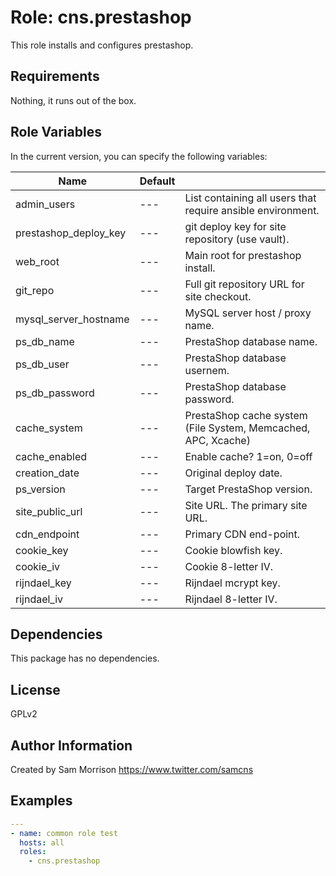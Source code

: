 Role: cns.prestashop
========

This role installs and configures prestashop.

Requirements
------------

Nothing, it runs out of the box.

Role Variables
--------------

In the current version, you can specify the following variables:

| Name                  | Default |                                                              |
|-----------------------|---------|--------------------------------------------------------------|
| admin_users           |   ---   | List containing all users that require ansible environment.  |
| prestashop_deploy_key |   ---   | git deploy key for site repository (use vault).              |
| web_root              |   ---   | Main root for prestashop install.                            |
| git_repo              |   ---   | Full git repository URL for site checkout.                   |
| mysql_server_hostname |   ---   | MySQL server host / proxy name.                              |
| ps_db_name            |   ---   | PrestaShop database name.                                    |
| ps_db_user            |   ---   | PrestaShop database usernem.                                 |
| ps_db_password        |   ---   | PrestaShop database password.                                |
| cache_system          |   ---   | PrestaShop cache system (File System, Memcached, APC, Xcache)|
| cache_enabled         |   ---   | Enable cache? 1=on, 0=off                                    |
| creation_date         |   ---   | Original deploy date.                                        |
| ps_version            |   ---   | Target PrestaShop version.                                   |
| site_public_url       |   ---   | Site URL. The primary site URL.                              |
| cdn_endpoint          |   ---   | Primary CDN end-point.                                       |
| cookie_key            |   ---   | Cookie blowfish key.                                         |
| cookie_iv             |   ---   | Cookie 8-letter IV.                                          |
| rijndael_key          |   ---   | Rijndael mcrypt key.                                         |
| rijndael_iv           |   ---   | Rijndael 8-letter IV.                                        |

Dependencies
------------

This package has no dependencies.

License
-------

GPLv2

Author Information
------------------

Created by Sam Morrison
https://www.twitter.com/samcns

Examples
--------

```yaml
---
- name: common role test
  hosts: all
  roles:
    - cns.prestashop
```
